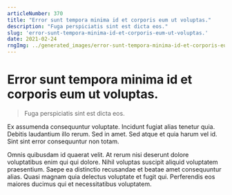 ```yaml
---
articleNumber: 370
title: "Error sunt tempora minima id et corporis eum ut voluptas."
description: "Fuga perspiciatis sint est dicta eos."
slug: 'error-sunt-tempora-minima-id-et-corporis-eum-ut-voluptas.'
date: 2021-02-24
rngImg: ../generated_images/error-sunt-tempora-minima-id-et-corporis-eum-ut-voluptas..jpg
---
```


# Error sunt tempora minima id et corporis eum ut voluptas.

> Fuga perspiciatis sint est dicta eos.

Ex assumenda consequuntur voluptate. Incidunt fugiat alias tenetur quia. Debitis laudantium illo rerum. Sed in amet. Sed atque et quia harum vel id. Sint sint error consequuntur non totam.
 Omnis quibusdam id quaerat velit. At rerum nisi deserunt dolore voluptatibus enim qui qui dolore. Nihil voluptas suscipit aliquid voluptatem praesentium. Saepe ea distinctio recusandae et beatae amet consequuntur alias. Quasi magnam quia delectus voluptate et fugit qui. Perferendis eos maiores ducimus qui et necessitatibus voluptatem.
